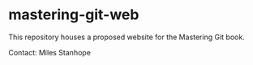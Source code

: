 # mastering-git-web

This repository houses a proposed website for the Mastering Git book.

Contact: Miles Stanhope
